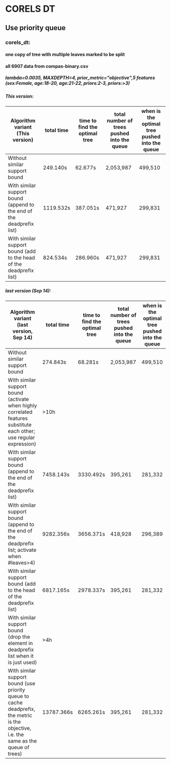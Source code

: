 # CORELS DT

## Use priority queue

### corels_dt:
#### one copy of tree with multiple leaves marked to be split 
#### all 6907 data from compas-binary.csv

##### lambda=0.0035, MAXDEPTH=4, prior_metric="objective",5 features (sex:Female, age:18-20, age:21-22, priors:2-3, priors:>3)

##### This version:

Algorithm variant (This version) | total time | time to find the optimal tree | total number of trees pushed into the queue | when is the optimal tree pushed into the queue
  ------------- | ------------- | ------------- | -------------  | -------------
Without similar support bound | 249.140s | 62.677s | 2,053,987 | 499,510
With similar support bound (append to the end of the deadprefix list) | 1119.532s | 387.051s | 471,927 | 299,831
With similar support bound (add to the head of the deadprefix list) | 824.534s | 286.960s | 471,927 | 299,831


##### last version (Sep 14):

Algorithm variant (last version, Sep 14) | total time | time to find the optimal tree | total number of trees pushed into the queue | when is the optimal tree pushed into the queue
  ------------- | ------------- | ------------- | -------------  | -------------
Without similar support bound | 274.843s | 68.281s | 2,053,987 | 499,510
With similar support bound (activate when highly correlated features substitute each other; use regular expression) | >10h |  |  | 
With similar support bound (append to the end of the deadprefix list) | 7458.143s | 3330.492s | 395,261 | 281,332
With similar support bound (append to the end of the deadprefix list; activate when #leaves>4) | 9282.356s | 3656.371s | 418,928 | 296,389
With similar support bound (add to the head of the deadprefix list) | 6817.165s | 2978.337s | 395,261 | 281,332
With similar support bound (drop the element in deadprefix list when it is just used) | >4h |  |  | 
With similar support bound (use priority queue to cache deadprefix, the metric is the objective, i.e. the same as the queue of trees) | 13787.366s | 6265.261s | 395,261 | 281,332
